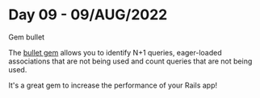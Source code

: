 # Day 09 - 09/AUG/2022
Gem bullet

The [bullet gem](https://github.com/flyerhzm/bullet) allows you to identify N+1 queries, eager-loaded associations that are not being used and count queries that are not being used.

It's a great gem to increase the performance of your Rails app!